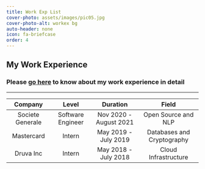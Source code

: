 ```yaml
---
title: Work Exp List
cover-photo: assets/images/pic05.jpg
cover-photo-alt: workex bg
auto-header: none
icon: fa-briefcase
order: 4
---
```


## My Work Experience
### Please [go here](/work-experience "Work Experience") to know about my work experience in detail   
---



| Company        |Level| Duration           | Field  |
| :-------------: |:-----:|:-------------:| :-----:|
| Societe Generale      |Software Engineer| Nov 2020 - August 2021|  Open Source and NLP  |
| Mastercard      |Intern| May 2019 - July 2019|  Databases and Cryptography  |
| Druva Inc      |Intern| May 2018 - July 2018| Cloud Infrastructure |
